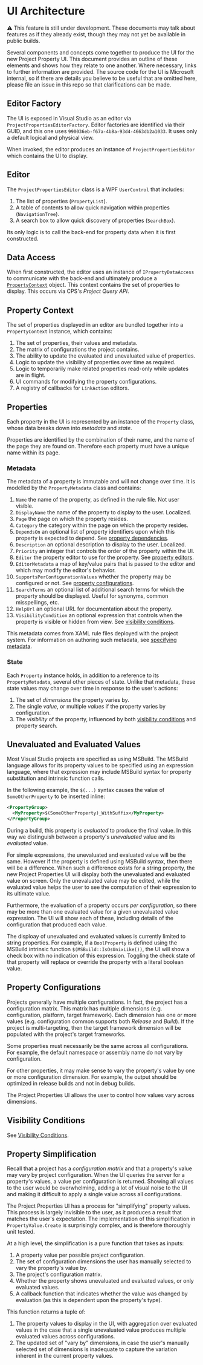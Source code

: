 ﻿# UI Architecture

⚠ This feature is still under development. These documents may talk about features as if they already exist, though they may not yet be available in public builds.

Several components and concepts come together to produce the UI for the new Project Property UI. This document provides an outline of these elements and shows how they relate to one another. Where necessary, links to further information are provided. The source code for the UI is Microsoft internal, so if there are details you believe to be useful that are omitted here, please file an issue in this repo so that clarifications can be made.

## Editor Factory

The UI is exposed in Visual Studio as an editor via `ProjectPropertiesEditorFactory`. Editor factories are identified via their GUID, and this one uses `990036eb-f67a-4b8a-93d4-4663db2a1033`. It uses only a default logical and physical view.

When invoked, the editor produces an instance of `ProjectPropertiesEditor` which contains the UI to display.

## Editor

The `ProjectPropertiesEditor` class is a WPF `UserControl` that includes:

1. The list of properties (`PropertyList`).
2. A table of contents to allow quick navigation within properties (`NavigationTree`).
3. A search box to allow quick discovery of properties (`SearchBox`).

Its only logic is to call the back-end for property data when it is first constructed.

## Data Access

When first constructed, the editor uses an instance of `IPropertyDataAccess` to communicate with the back-end and ultimately produce a [`PropertyContext`](#Property-Context) object. This context contains the set of properties to display. This occurs via CPS's _Project Query API_.

## Property Context

The set of properties displayed in an editor are bundled together into a `PropertyContext` instance, which contains:

1. The set of properties, their values and metadata.
1. The matrix of configurations the project contains.
1. The ability to update the evaluated and unevaluated value of properties.
1. Logic to update the visibility of properties over time as required.
1. Logic to temporarily make related properties read-only while updates are in flight.
1. UI commands for modifying the property configurations.
1. A registry of callbacks for `LinkAction` editors.

## Properties

Each property in the UI is represented by an instance of the `Property` class, whose data breaks down into _metadata_ and _state_.

Properties are identified by the combination of their name, and the name of the page they are found on. Therefore each property must have a unique name within its page.

### Metadata

The metadata of a property is immutable and will not change over time. It is modelled by the `PropertyMetadata` class and contains:

1. `Name` the name of the property, as defined in the rule file. Not user visible.
1. `DisplayName` the name of the property to display to the user. Localized.
1. `Page` the page on which the property resides.
1. `Category` the category within the page on which the property resides.
1. `DependsOn` an optional list of property identifiers upon which this property is expected to depend. See [property dependencies](property-specification.md#Property-Dependencies).
1. `Description` an optional description to display to the user. Localized.
1. `Priority` an integer that controls the order of the property within the UI.
1. `Editor` the property editor to use for the property. See [property editors](property-specification.md#Property-Editors).
1. `EditorMetadata` a map of key/value pairs that is passed to the editor and which may modify the editor's behavior.
1. `SupportsPerConfigurationValues` whether the property may be configured or not. See [property configurations](#Property-Configurations).
1. `SearchTerms` an optional list of additional search terms for which the property should be displayed. Useful for synonyms, common misspellings, etc.
1. `HelpUrl` an optional URL for documentation about the property.
1. `VisibilityCondition` an optional expression that controls when the property is visible or hidden from view. See [visibility conditions](visibility-conditions.md).

This metadata comes from XAML rule files deployed with the project system. For information on authoring such metadata, see [specifying metadata](specifying-metadata.md).

### State

Each `Property` instance holds, in addition to a reference to its `PropertyMetadata`, several other pieces of state. Unlike that metadata, these state values may change over time in response to the user's actions:

1. The set of _dimensions_ the property varies by.
1. The single _value_, or multiple _values_ if the property varies by configuration.
1. The _visibility_ of the property, influenced by both [visibility conditions](visibility-conditions.md) and property search.

## Unevaluated and Evaluated Values

Most Visual Studio projects are specified as using MSBuild. The MSBuild language allows for its property values to be specified using an expression language, where that expression may include MSBuild syntax for property substitution and intrinsic function calls.

In the following example, the `$(...)` syntax causes the value of `SomeOtherProperty` to be inserted inline:

```xml
<PropertyGroup>
  <MyProperty>$(SomeOtherProperty)_WithSuffix</MyProperty>
</PropertyGroup>
```

During a build, this property is _evaluated_ to produce the final value. In this way we distinguish between a property's _unevaluated_ value and its _evaluated_ value.

For simple expressions, the unevaluated and evaluated value will be the same. However if the property is defined using MSBuild syntax, then there will be a difference. When such a difference exists for a string property, the new Project Properties UI will display both the unevaluated and evaluated value on screen. Only the unevaluated value may be edited, while the evaluated value helps the user to see the computation of their expression to its ultimate value. 

Furthermore, the evaluation of a property occurs _per configuration_, so there may be more than one evaluated value for a given unevaluated value expression. The UI will show each of these, including details of the configuration that produced each value.

The disploay of unevaluated and evaluated values is currently limited to string properties. For example, if a `BoolProperty` is defined using the MSBuild intrinsic function `$(MSBuild::IsOsUnixLike())`, the UI will show a check box with no indication of this expression. Toggling the check state of that property will replace or override the property with a literal boolean value.

## Property Configurations

Projects generally have multiple configurations. In fact, the project has a configuration matrix. This matrix has multiple dimensions (e.g. configuration, platform, target framework). Each dimension has one or more values (e.g. configuration common supports both _Release_ and _Build_). If the project is multi-targeting, then the target framework dimension will be populated with the project's target frameworks.

Some properties must necessarily be the same across all configurations. For example, the default namespace or assembly name do not vary by configuration.

For other properties, it may make sense to vary the property's value by one or more configuration dimension. For example, the output should be optimized in release builds and not in debug builds.

The Project Properties UI allows the user to control how values vary across dimensions.

## Visibility Conditions

See [Visibility Conditions](visibility-conditions.md).

## Property Simplification

Recall that a project has a _configuration matrix_ and that a property's value may vary by project configuration. When the UI queries the server for a property's values, a value per configuration is returned. Showing all values to the user would be overwhelming, adding a lot of visual noise to the UI and making it difficult to apply a single value across all configurations.

The Project Properties UI has a process for "simplifying" property values. This process is largely invisible to the user, as it produces a result that matches the user's expectation. The implementation of this simplification in `PropertyValue.Create` is surprisingly complex, and is therefore thoroughly unit tested.

At a high level, the simplification is a pure function that takes as inputs:

1. A property value per possible project configuration.
1. The set of configuration dimensions the user has manually selected to vary the property's value by.
1. The project's configuration matrix.
1. Whether the property shows unevaluated and evaluated values, or only evaluated values.
1. A callback function that indicates whether the value was changed by evaluation (as this is dependent upon the property's type).

This function returns a tuple of:

1. The property values to display in the UI, with aggregation over evaluated values in the case that a single unevaluated value produces multiple evaluated values across configurations.
1. The updated set of "vary by" dimensions, in case the user's manually selected set of dimensions is inadequate to capture the variation inherent in the current property values.
